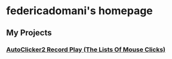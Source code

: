 # federicadomani's homepage

## My Projects

### [AutoClicker2 Record Play (The Lists Of Mouse Clicks)](https://federicadomani.github.io/AutoClicker2-Record-Play/)
